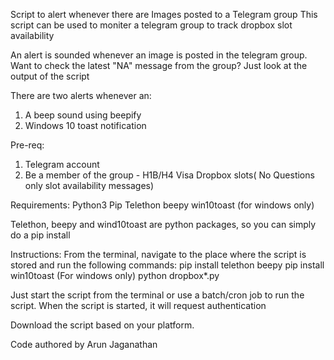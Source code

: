 Script to alert whenever there are Images posted to a Telegram group
This script can be used to moniter a telegram group to track dropbox slot availability

An alert is sounded whenever an image is posted in the telegram group. 
Want to check the latest "NA" message from the group? Just look at the output of the script

There are two alerts whenever an:
1. A beep sound using beepify
2. Windows 10 toast notification

Pre-req:
1. Telegram account
2. Be a member of the group - H1B/H4 Visa Dropbox slots( No Questions only slot availability messages)

Requirements:
Python3
Pip
Telethon
beepy
win10toast (for windows only)

Telethon, beepy and wind10toast are python packages, so you can simply do a pip install

Instructions:
From the terminal, navigate to the place where the script is stored and run the following commands:
pip install telethon beepy
pip install win10toast (For windows only)
python dropbox*.py

Just start the script from the terminal or use a batch/cron job to run the script. When the script is started, it will request authentication

Download the script based on your platform.

Code authored by Arun Jaganathan 
